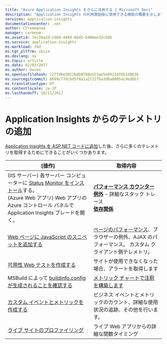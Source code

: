 ```yaml
---
title: "Azure Application Insights をさらに活用する | Microsoft Docs"
description: "Application Insights の利用開始後に使用できる機能の概要を示します。"
services: application-insights
documentationcenter: .net
author: CFreemanwa
manager: carmonm
ms.assetid: 7ec10a2d-c669-448d-8d45-b486ee32c8db
ms.service: application-insights
ms.workload: tbd
ms.tgt_pltfrm: ibiza
ms.devlang: na
ms.topic: article
ms.date: 02/03/2017
ms.author: bwren
ms.openlocfilehash: 127fd6e3012bdb0788ed23ae5e8921df651d863b
ms.sourcegitcommit: 6699c77dcbd5f8a1a2f21fba3d0a0005ac9ed6b7
ms.translationtype: HT
ms.contentlocale: ja-JP
ms.lasthandoff: 10/11/2017
---
```

# <a name="more-telemetry-from-application-insights"></a>Application Insights からのテレメトリの追加
[Application Insights を ASP.NET コードに追加](app-insights-asp-net.md)した後、さらに多くのテレメトリを取得するためにできることがいくつかあります。 

| [操作] | 取得内容|
|---|---|
|(IIS サーバー) 各サーバー コンピューターに [Status Monitor をインストール](http://go.microsoft.com/fwlink/?LinkId=506648)する。<br/>(Azure Web アプリ) Web アプリの Azure コントロール パネルで Application Insights ブレードを開く。| [**パフォーマンス カウンター**](app-insights-performance-counters.md)<br/>[**例外**](app-insights-asp-net-exceptions.md) - 詳細なスタック トレース<br/>[**依存関係**](app-insights-asp-net-dependencies.md)|
|[Web ページに JavaScript のスニペットを追加する](app-insights-javascript.md)|[ページのパフォーマンス](app-insights-web-track-usage.md)、ブラウザーの例外、AJAX のパフォーマンス。 カスタム クライアント側テレメトリ。|
|[可用性 Web テストを作成する](app-insights-monitor-web-app-availability.md)|サイトが使用できなくなった場合、アラートを取得します|
|MSBuild によって [buildinfo.config が生成されることを確認する](https://msdn.microsoft.com/library/dn449058.aspx)|[メトリック チャートで注釈を構築します](https://blogs.msdn.microsoft.com/visualstudioalm/2013/11/14/implementing-deployment-markers-in-application-insights/)
|[カスタム イベントとメトリックを作成する](app-insights-api-custom-events-metrics.md)|ビジネス イベントとメトリックのカウント、詳細な使用状況の追跡、その他を行います。|
|[ライブ サイトのプロファイリング](https://aka.ms/AIProfilerPreview)|ライブ Web アプリからの詳細な関数タイミング|






